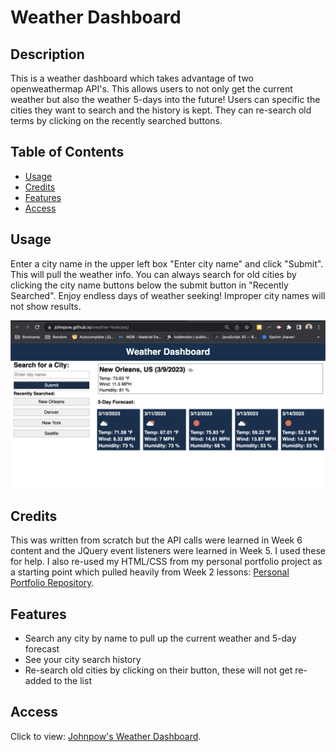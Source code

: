 # Weather Dashboard

## Description

This is a weather dashboard which takes advantage of two openweathermap API's. This allows users to not only get the current weather but also the weather 5-days into the future! Users can specific the cities they want to search and the history is kept. They can re-search old terms by clicking on the recently searched buttons.


## Table of Contents

- [Usage](#usage)
- [Credits](#credits)
- [Features](#features)
- [Access](#access)

## Usage

Enter a city name in the upper left box "Enter city name" and click "Submit". This will pull the weather info. You can always search for old cities by clicking the city name buttons below the submit button in "Recently Searched". Enjoy endless days of weather seeking! Improper city names will not show results.

![alt text](assets/images/weather.png)

## Credits
This was written from scratch but the API calls were learned in Week 6 content and the JQuery event listeners were learned in Week 5. I used these for help. I also re-used my HTML/CSS from my personal portfolio project as a starting point which pulled heavily from Week 2 lessons: [Personal Portfolio Repository](https://github.com/johnpow/mod2-personal-portfolio/). 

## Features
- Search any city by name to pull up the current weather and 5-day forecast
- See your city search history
- Re-search old cities by clicking on their button, these will not get re-added to the list

## Access

Click to view: [Johnpow's Weather Dashboard](https://johnpow.github.io/weather-forecast/).